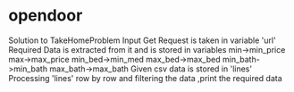 # opendoor
Solution to TakeHomeProblem
Input Get Request is taken in variable 'url'
Required Data is extracted from it and is stored in variables min->min_price
max->max_price
min_bed->min_med
max_bed->max_bed
min_bath->min_bath
max_bath->max_bath
Given csv data is stored in 'lines'
Processing 'lines' row by row and filtering the data ,print the required data

